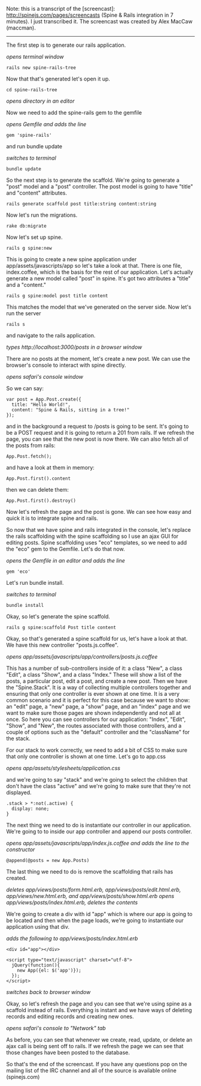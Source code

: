 Note: this is a transcript of the [screencast]: http://spinejs.com/pages/screencasts (Spine & Rails integration in 7 minutes). I just transcribed it. The screencast was created by Alex MacCaw (maccman).

---
The first step is to generate our rails application.

_opens terminal window_

    rails new spine-rails-tree

Now that that's generated let's open it up.

    cd spine-rails-tree

_opens directory in an editor_

Now we need to add the spine-rails gem to the gemfile

_opens Gemfile and adds the line_

    gem 'spine-rails'

and run bundle update

_switches to terminal_

    bundle update

So the next step is to generate the scaffold. We're going to generate a "post" model and a "post" controller. The post model is going to have "title" and "content" attributes.

    rails generate scaffold post title:string content:string

Now let's run the migrations.

    rake db:migrate

Now let's set up spine.

    rails g spine:new

This is going to create a new spine application under app/assets/javascripts/app so let's take a look at that. There is one file, index.coffee, which is the basis for the rest of our application. Let's actually generate a new model called "post" in spine. It's got two attributes a "title" and a "content."

    rails g spine:model post title content

This matches the model that we've generated on the server side. Now let's run the server

    rails s

and navigate to the rails application.

_types http://localhost:3000/posts in a browser window_

There are no posts at the moment, let's create a new post. We can use the browser's console to interact with spine directly.

_opens safari's console window_

So we can say:

    var post = App.Post.create({
      title: "Hello World!",
      content: "Spine & Rails, sitting in a tree!"
    });

and in the background a request to /posts is going to be sent. It's going to be a POST request and it is going to return a 201 from rails. If we refresh the page, you can see that the new post is now there. We can also fetch all of the posts from rails:

    App.Post.fetch();

and have a look at them in memory:

    App.Post.first().content

then we can delete them:

    App.Post.first().destroy()

Now let's refresh the page and the post is gone. We can see how easy and quick it is to integrate spine and rails.

So now that we have spine and rails integrated in the console, let's replace the rails scaffolding with the spine scaffolding so I use an ajax GUI for editing posts. Spine scaffolding uses "eco" templates, so we need to add the "eco" gem to the Gemfile. Let's do that now.

_opens the Gemfile in an editor and adds the line_

    gem 'eco'

Let's run bundle install.

_switches to terminal_

    bundle install

Okay, so let's generate the spine scaffold.

    rails g spine:scaffold Post title content

Okay, so that's generated a spine scaffold for us, let's have a look at that. We have this new controller "posts.js.coffee".

_opens app/assets/javascripts/app/controllers/posts.js.coffee_

This has a number of sub-controllers inside of it: a class "New", a class "Edit", a class "Show", and a class "Index." These will show a list of the posts, a particular post, edit a post, and create a new post. Then we have the "Spine.Stack". It is a way of collecting multiple controllers together and ensuring that only one controller is ever shown at one time. It is a very common scenario and it is perfect for this case because we want to show: an "edit" page, a "new" page, a "show" page, and an "index" page and we want to make sure those pages are shown independently and not all at once. So here you can see controllers for our application: "Index", "Edit", "Show", and "New", the routes associated with those controllers, and a couple of options such as the "default" controller and the "className" for the stack.

For our stack to work correctly, we need to add a bit of CSS to make sure that only one controller is shown at one time. Let's go to app.css

_opens app/assets/stylesheets/application.css_

and we're going to say "stack" and we're going to select the children that don't have the class "active" and we're going to make sure that they're not displayed.

    .stack > *:not(.active) {
      display: none;
    }

The next thing we need to do is instantiate our controller in our application. We're going to to inside our app controller and append our posts controller.

_opens app/assets/javascripts/app/index.js.coffee and adds the line to the constructor_

    @append(@posts = new App.Posts)

The last thing we need to do is remove the scaffolding that rails has created.

_deletes app/views/posts/form.html.erb, app/views/posts/edit.html.erb, app/views/new.html.erb, and app/views/posts/show.html.erb_
_opens app/views/posts/index.html.erb, deletes the contents_

We're going to create a div with id "app" which is where our app is going to be located and then when the page loads, we're going to instantiate our application using that div.

_adds the following to app/views/posts/index.html.erb_

    <div id="app"></div>
    
    <script type="text/javascript" charset="utf-8">
      jQuery(function(){
        new App({el: $('app')});
      });
    </script>

_switches back to browser window_

Okay, so let's refresh the page and you can see that we're using spine as a scaffold instead of rails. Everything is instant and we have ways of deleting records and editing records and creating new ones. 

_opens safari's console to "Network" tab_

As before, you can see that whenever we create, read, update, or delete an ajax call is being sent off to rails. If we refresh the page we can see that those changes have been posted to the database.

So that's the end of the screencast. If you have any questions pop on the mailing list of the IRC channel and all of the source is available online (spinejs.com)